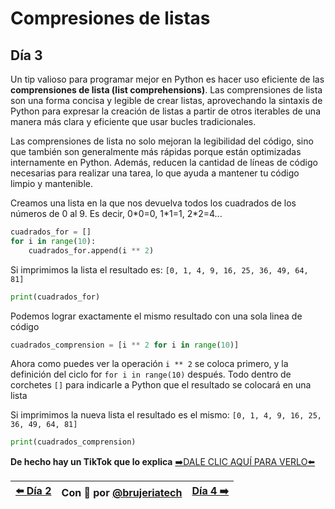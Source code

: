 # Compresiones de listas
## Día 3

Un tip valioso para programar mejor en Python es hacer uso eficiente de las **comprensiones de lista (list comprehensions)**. Las comprensiones de lista son una forma concisa y legible de crear listas, aprovechando la sintaxis de Python para expresar la creación de listas a partir de otros iterables de una manera más clara y eficiente que usar bucles tradicionales.

Las comprensiones de lista no solo mejoran la legibilidad del código, sino que también son generalmente más rápidas porque están optimizadas internamente en Python. Además, reducen la cantidad de líneas de código necesarias para realizar una tarea, lo que ayuda a mantener tu código limpio y mantenible.


Creamos una lista en la que nos devuelva todos los cuadrados de los números de 0 al 9.
Es decir, 0\*0=0, 1\*1=1, 2*2=4...
```Python
cuadrados_for = []
for i in range(10):
    cuadrados_for.append(i ** 2)
```

Si imprimimos la lista el resultado es: ```[0, 1, 4, 9, 16, 25, 36, 49, 64, 81]```
```Python
print(cuadrados_for)
```

Podemos lograr exactamente el mismo resultado con una sola linea de código
```Python
cuadrados_comprension = [i ** 2 for i in range(10)]
```

Ahora como puedes ver la operación ```i ** 2``` se coloca primero, y la definición del ciclo for ```for i in range(10)``` después. Todo dentro de corchetes ```[]``` para indicarle a Python que el resultado se colocará en una lista

Si imprimimos la nueva lista el resultado es el mismo: ```[0, 1, 4, 9, 16, 25, 36, 49, 64, 81]```
```Python
print(cuadrados_comprension)
```

**De hecho hay un TikTok que lo explica**
[➡️DALE CLIC AQUÍ PARA VERLO⬅️]()

| [⬅️ Día 2 ](/dias/dia2-lista_recursiva.md) | Con 💖 por [@brujeriatech](https://www.instagram.com/brujeriatech/) | [Día 4 ➡️](/dias/dia4-itertools.md)|
|:------------- |:---------------:| -------------:|
